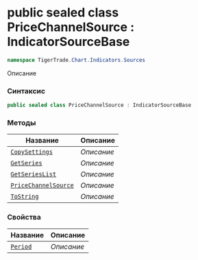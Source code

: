 
# public sealed class PriceChannelSource : IndicatorSourceBase
```csharp
namespace TigerTrade.Chart.Indicators.Sources
```



Описание

### Синтаксис
```csharp
public sealed class PriceChannelSource : IndicatorSourceBase
```


### Методы
| Название | Описание |
| --- | --- |
| [`CopySettings`](./PriceChannelSource.cs/Методы/CopySettings.md) | *Описание* |
| [`GetSeries`](./PriceChannelSource.cs/Методы/GetSeries.md) | *Описание* |
| [`GetSeriesList`](./PriceChannelSource.cs/Методы/GetSeriesList.md) | *Описание* |
| [`PriceChannelSource`](./PriceChannelSource.cs/Методы/PriceChannelSource.md) | *Описание* |
| [`ToString`](./PriceChannelSource.cs/Методы/ToString.md) | *Описание* |

### Свойства
| Название | Описание |
| --- | --- |
| [`Period`](./PriceChannelSource.cs/Свойства/Period.md) | *Описание* |



